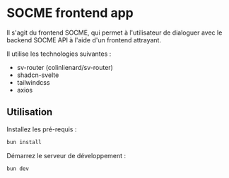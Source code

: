 # SOCME frontend app

Il s'agit du frontend SOCME, qui permet à l'utilisateur de dialoguer avec le backend SOCME
API à l'aide d'un frontend attrayant.

Il utilise les technologies suivantes :

- sv-router (colinlienard/sv-router)
- shadcn-svelte
- tailwindcss
- axios

## Utilisation

Installez les pré-requis :

```sh
bun install
```

Démarrez le serveur de développement :

```sh
bun dev
```
